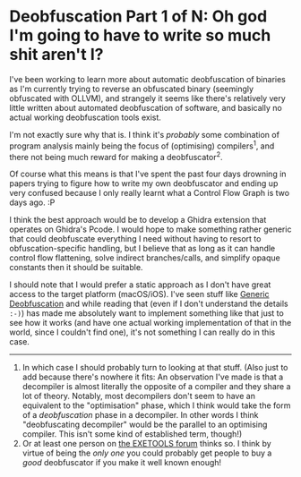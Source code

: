 # Deobfuscation Part 1 of N: Oh god I'm going to have to write so much shit aren't I?

I've been working to learn more about automatic deobfuscation of binaries as I'm currently trying to reverse an obfuscated binary (seemingly obfuscated with OLLVM), and strangely it seems like there's relatively very little written about automated deobfuscation of software, and basically no actual working deobfuscation tools exist.

I'm not exactly sure why that is. I think it's *probably* some combination of program analysis mainly being the focus of (optimising) compilers<sup>1</sup>, and there not being much reward for making a deobfuscator<sup>2</sup>.

Of course what this means is that I've spent the past four days drowning in papers trying to figure how to write my own deobfuscator and ending up very confused because I only really learnt what a Control Flow Graph is two days ago. :P

I think the best approach would be to develop a Ghidra extension that operates on Ghidra's Pcode. I would hope to make something rather generic that could deobfuscate everything I need without having to resort to obfuscation-specific handling, but I believe that as long as it can handle control flow flattening, solve indirect branches/calls, and simplify opaque constants then it should be suitable.

I should note that I would prefer a static approach as I don't have great access to the target platform (macOS/iOS). I've seen stuff like [Generic Deobfuscation](https://www.cs.arizona.edu/people/debray/Publications/generic-deobf.pdf) and while reading that (even if I don't understand the details `:-)`) has made me absolutely want to implement something like that just to see how it works (and have one actual working implementation of that in the world, since I couldn't find one), it's not something I can really do in this case.

----

1. In which case I should probably turn to looking at that stuff. (Also just to add because there's nowhere it fits: An observation I've made is that a decompiler is almost literally the opposite of a compiler and they share a lot of theory. Notably, most decompilers don't seem to have an equivalent to the "optimisation" phase, which I think would take the form of a *deobfuscation* phase in a decompiler. In other words I think "deobfuscating decompiler" would be the parallel to an optimising compiler. This isn't some kind of established term, though!)
2. Or at least one person on [the EXETOOLS forum](https://forum.exetools.com/showthread.php?t=18028) thinks so. I think by virtue of being the *only one* you could probably get people to buy a *good* deobfuscator if you make it well known enough!